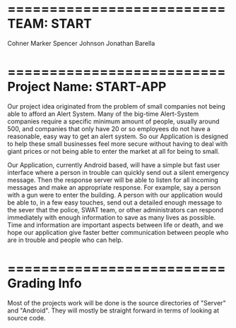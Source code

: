 ==========================
TEAM: START
==========================
Cohner Marker
Spencer Johnson
Jonathan Barella

==========================
Project Name: START-APP
==========================
Our project idea originated from the problem of small companies not being able to afford an Alert System.
Many of the big-time Alert-System companies require a specific minimum amount of people, usually around 500, 
and companies that only have 20 or so employees do not have a reasonable, easy way to get an alert system. So
our Application is designed to help these small businesses feel more secure without having to deal with giant
prices or not being able to enter the market at all for being to small.

Our Application, currently Android based, will have a simple but fast user interface where a person in trouble
can quickly send out a silent emergency message. Then the response server will be able to listen for all incoming
messages and make an appropriate response. For example, say a person with a gun were to enter the building. A person with
our application would be able to, in a few easy touches, send out a detailed enough message to the sever that the police,
SWAT team, or other administrators can respond immediately with enough information to save as many lives as possible. 
Time and information are important aspects between life or death, and we hope our application give faster better
communication between people who are in trouble and people who can help. 

==========================
Grading Info
==========================
Most of the projects work will be done is the source directories of
"Server" and "Android". They will mostly be straight forward in terms
of looking at source code.